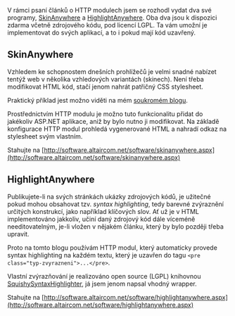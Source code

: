 <!-- dcterms:identifier = aspnetcz#11 -->
<!-- dcterms:title = SkinAnywhere a HighlightAnywhere k dispozici zdarma -->
<!-- dcterms:abstract = ...aneb HTTP moduly v praxi: skinování a syntax highlighting ve vaší aplikaci, bez nutnosti cokoliv instalovat -->
<!-- np9:categoryId = 1 -->
<!-- x4w:category = Tipy, triky -->
<!-- np9:authorId = 1 -->
<!-- np9:authorEmail = michal.valasek@altairis.cz -->
<!-- dcterms:creator = Michal Altair Valášek -->
<!-- dcterms:created = 2005-01-11T22:38:16.657+01:00 -->
<!-- dcterms:dateAccepted = 2005-01-11T22:38:16.657+01:00 -->

V rámci psaní článků o HTTP modulech jsem se rozhodl vydat dva své programy, [SkinAnywhere](http://software.altaircom.net/software/skinanywhere.aspx) a [HighlightAnywhere](http://software.altaircom.net/software/highlightanywhere.aspx). Oba dva jsou k dispozici zdarma včetně zdrojového kódu, pod licencí LGPL. Ta vám umožní je implementovat do svých aplikací, a to i pokud mají kód uzavřený.
 <h2>SkinAnywhere</h2> 

Vzhledem ke schopnostem dnešních prohlížečů je velmi snadné nabízet tentýž web v několika vzhledových variantách (skinech). Není třeba modifikovat HTML kód, stačí jenom nahrát patřičný CSS stylesheet.

Praktický příklad jest možno viděti na mém [soukromém blogu](http://weblog.rider.cz/).

Prostřednictvím HTTP modulu je možno tuto funkcionalitu přidat do jakékoliv ASP.NET aplikace, aniž by bylo nutno ji modifikovat. Na základě konfigurace HTTP modul prohledá vygenerované HTML a nahradí odkaz na stylesheet svým vlastním.

Stahujte na [http://software.altaircom.net/software/skinanywhere.aspx](http://software.altaircom.net/software/skinanywhere.aspx)
 <h2>HighlightAnywhere</h2> 

Publikujete-li na svých stránkách ukázky zdrojových kódů, je užitečné pokud mohou obsahovat tzv. <em>syntax highlighting</em>, tedy barevné zvýraznění určitých konstrukcí, jako například klíčových slov. Ať už je v HTML implementováno jakkoliv, učiní daný zdrojový kód dále víceméně needitovatelným, je-li vložen v nějakém článku, který by bylo později třeba upravit.

Proto na tomto blogu používám HTTP modul, který automaticky provede syntax highlighting na každém textu, který je uzavřen do tagu `<pre class="typ-zvyrazneni">...</pre>`.

Vlastní zvýrazňování je realizováno open source (LGPL) knihovnou [SquishySyntaxHighlighter](http://www.squishyweb.com/ware/products.asp?q=squishysyntax), já jsem jenom napsal vhodný wrapper.

Stahujte na [http://software.altaircom.net/software/highlightanywhere.aspx](http://software.altaircom.net/software/highlightanywhere.aspx)